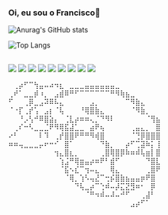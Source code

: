 ### Oi, eu sou o Francisco👋


![Anurag's GitHub stats](https://github-readme-stats.vercel.app/api?username=Xikin&show_icons=true&theme=tokyonight)

![Top Langs](https://github-readme-stats.vercel.app/api/top-langs/?username=Xikin&layout=compact&theme=tokyonight)

##
 
<div> 
  <a href="https://www.instagram.com/chiquinho02/" target="_blank"><img src="https://img.shields.io/badge/-Instagram-%23E4405F?style=for-the-badge&logo=instagram&logoColor=white" target="_blank"></a>
  <a href="https://www.linkedin.com/in/francisco-santos-097533208/" target="_blank"><img src="https://img.shields.io/badge/-LinkedIn-%230077B5?style=for-the-badge&logo=linkedin&logoColor=white" target="_blank"></a>
  <img src="https://img.shields.io/badge/HTML5-E34F26?style=for-the-badge&logo=html5&logoColor=white" target="_blank">
  <img src="https://img.shields.io/badge/CSS3-1572B6?style=for-the-badge&logo=css3&logoColor=white" target="_blank">
  <img src="https://img.shields.io/badge/JavaScript-323330?style=for-the-badge&logo=javascript&logoColor=F7DF1E" target="_blank">
  <img src="https://img.shields.io/badge/PHP-777BB4?style=for-the-badge&logo=php&logoColor=white" target="_blank">
  <img src="https://img.shields.io/badge/React-20232A?style=for-the-badge&logo=react&logoColor=61DAFB" target="_blank">
  <img src="https://img.shields.io/badge/Vue.js-35495E?style=for-the-badge&logo=vue.js&logoColor=4FC08D" target="_blank">
  <img src="https://img.shields.io/badge/AngularJS-E23237?style=for-the-badge&logo=angularjs&logoColor=white" target="_blank">
  
  
  </div>

⠀⢀⡴⠋⠉⢳⣤⠤⠴⠲⣆⠀⣀⣀⣀⣤⣤⣤⣤⣤⣤⣀
⠀⠀⠀⠀⠀⠀⠀⠀ ⢀⠞⠁⣀⣀⡾⠰⡀⠀⣠⣾⠿⠛⠋⠉⠉⠉⠉⠉⠉⠛⠻⢷⣦⣀
⠀⠀⠀⠀⠀ ⠋⠀⠀⢀⡿⣀⣠⠽⠿⠧⣄⠀⠀⠀⠀⠀⣠⡀⠀⠀⠀⠀⠀⠉⠻⣷⣄⠀⠀⠀ ⠀
⠈⠐⡏⢀⡞⢡⠀⣠⡆⠈⢧⠀⠀⠀⠘⢿⣿⣷⣄⠀⠀⠀⠀⠀⠈⠻⣷⡀⠀ ⠀⠀⠘⡠⢣⠚⠿⣿⣵⡄⠀⢈⣇⡴⠶⠶⢄⡈⠙⠻⠇⠀⠀⠀⠀⠀⠀⠈⢻⣦ ⠀⢀⠎⠒⠣⣀⣀⣈⠟⠻⢿⣯⣼⣁⣀⠀⣴⠟⢦⠀⠀⠀⠀⠀⢀⣤⣄⡀⠀⣿ ⠔⠃⠀⠀⠀⠀⠇⠹⠀⢀⡞⣿⣿⠟⠛⠛⠻⢾⣿⠀⠀⠀⠀⠀⠈⢙⡿⣿⣿⣿ ⠶⠶⢤⣀⣀⣀⡤⠖⠒⠊⠀⣿⠁⠀⠀⠀⠀⠀⠙⣷⡀⠀⠀⡴⠋⢉⣽⠷⡅⢸ ⠀⠀⠀⠀⠀⠀⠀⠀⠀⢲⣄⣿⣆⡀⠀⠀⠀⠀⢀⣿⢿⣿⡿⠷⠶⠾⢧⣶⡇⣿ ⠀⠀⠀⠀⠀⠀⠀⠀⠀⠀⢱⣨⠛⢿⣶⣤⡴⠶⠟⠃⣾⠋⠀⠀⠀⠀⠀⠙⣿⣇ ⠀⠀⠀⠀⠀⠀⠀⠀⠀⠀⠈⣯⠢⣎⠉⢲⠤⣄⠀⠀⢿⣄⠀⠀⠀⠀⠀⢀⣿⠟ ⠀⠀⠀⠀⠀⠀⠀⠀⠀⠀⠀⠈⢿⡀⢱⠣⢤⣜⠉⢒⡮⣿⣷⣦⣤⣤⡶⠟⣿⠀ ⠀⠀⠀⠀⠀⠀⠀⠀⠀⠀⠀⠀⠀⠙⢧⣀⡴⠉⢑⠾⠤⡼⣍⣝⣻⠶⠂⠀⡿⠀ ⠀⠀⠀⠀⠀⠀⠀⠀⠀⠀⠀⠀⠀⠀⠀⠈⠛⠲⠾⠤⠼⠤⠚⠋⠀⠀⢀⣼⠃⠀ ⠀⠀⠀⠀⠀⠀⠀⠀⠀⠀⠀⠀⠀⠀⠀⠀⠀⠀⠀⠀⠀⠀⠀⠀⣠⡴⠋⠁⠀ 
